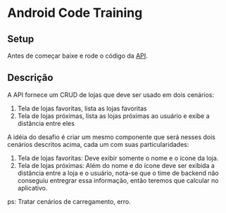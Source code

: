 # Android Code Training

## Setup
Antes de começar baixe e rode o código da [API](https://github.com/andresfabreu/android-training-api).

## Descrição
A API fornece um CRUD de lojas que deve ser usado em dois cenários:
1. Tela de lojas favoritas, lista as lojas favoritas
2. Tela de lojas próximas, lista as lojas próximas ao usuário e exibe a distância entre eles

A idéia do desafio é criar um mesmo componente que será nesses dois cenários descritos acima, cada um com suas particularidades:
1. Tela de lojas favoritas: Deve exibir somente o nome e o ícone da loja.
2. Tela de lojas próximas: Além do nome e do ícone deve ser exibida a distância entre a loja e o usuário, nota-se que o time de backend não conseguiu entregrar essa informação, então teremos que calcular no aplicativo.

ps: Tratar cenários de carregamento, erro.
